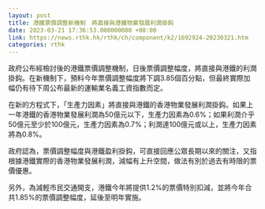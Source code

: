 ```yaml
---
layout: post
title: 港鐵票價調整新機制　將直接與港鐵物業發展利潤掛鈎
date: 2023-03-21 17:36:53.000000000 +08:00
link: https://news.rthk.hk/rthk/ch/component/k2/1692924-20230321.htm
categories: rthk
---
```


政府公布經檢討後的港鐵票價調整機制，日後票價調整幅度，將直接與港鐵的利潤掛鈎。在新機制下，預料今年票價調整幅度將下調3.85個百分點，但最終實際加幅仍有待下周公布最新的運輸業名義工資指數而定。

在新的方程式下，「生產力因素」將直接與港鐵的香港物業發展利潤掛鈎。如果上一年港鐵的香港物業發展利潤為50億元以下，生產力因素為0.6%；如果利潤介乎50億元至少於100億元，生產力因素為0.7%；利潤達100億元或以上，生產力因素將為0.8%。

政府認為，票價調整幅度與港鐵盈利掛鈎，可直接回應公眾長期以來的關注，又指根據港鐵實際的香港物業發展利潤，減幅有上升空間，做法有別於過去有時限的票價優惠。

另外，為減輕市民交通開支，港鐵今年將提供1.2%的票價特別扣減，並將今年合共1.85%的票價調整幅度，延後至明年實施。
